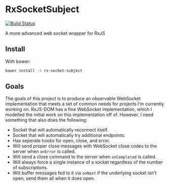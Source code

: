 RxSocketSubject
===============

[![Build Status](https://travis-ci.org/blesh/RxSocketSubject.svg?branch=master)](https://travis-ci.org/blesh/RxSocketSubject)

A more advanced web socket wrapper for RxJS

## Install

With bower:

```sh
bower install -S rx-socket-subject
```

## Goals

The goals of this project is to produce an observable WebSocket implementation that meets a set of common
needs for projects I'm currently working on. RxJS-DOM has a fine WebSocket implementation, which I modelled the initial
work on this implementation off of. However, I need something that also does the following:

- Socket that will automatically reconnect itself.
- Socket that will automatically try additional endpoints.
- Has seperate hooks for open, close, and error.
- Will send proper close messages with WebSocket close codes to the server when `onError` is called.
- Will send a close command to the server when `onCompleted` is called.
- Will always force a single instance of a socket regardless of the number of subscriptions.
- Will buffer messages fed to it via `onNext` if the underlying socket isn't open, send them all when it does open.
